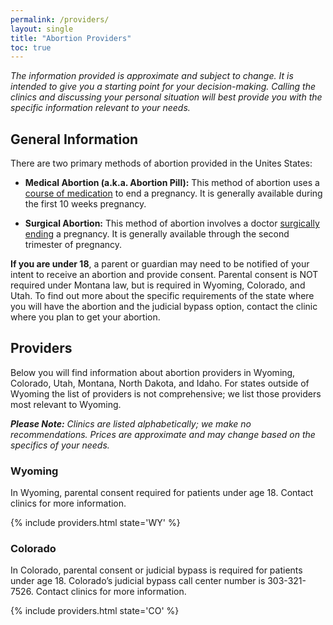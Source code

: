 ```yaml
---
permalink: /providers/
layout: single
title: "Abortion Providers"
toc: true
---
```


_The information provided is approximate and subject to change. It is
intended to give you a starting point for your decision-making.
Calling the clinics and discussing your personal situation will best
provide you with the specific information relevant to your needs._

## General Information

There are two primary methods of abortion provided in the Unites
States:

* **Medical Abortion (a.k.a. Abortion Pill):** This method of abortion
    uses a [course of
    medication](https://www.plannedparenthood.org/learn/abortion/the-abortion-pill)
    to end a pregnancy. It is generally available during the first 10
    weeks pregnancy.

* **Surgical Abortion:** This method of abortion involves a doctor
    [surgically ending](https://www.plannedparenthood.org/learn/abortion/in-clinic-abortion-procedures)
    a pregnancy. It is generally available through the second
    trimester of pregnancy.

**If you are under 18**, a parent or guardian may need to be notified of
your intent to receive an abortion and provide consent. Parental
consent is NOT required under Montana law, but is required in Wyoming,
Colorado, and Utah. To find out more about the specific requirements of
the state where you will have the abortion and the judicial bypass
option, contact the clinic where you plan to get your abortion.

## Providers

Below you will find information about abortion providers in Wyoming,
Colorado, Utah, Montana, North Dakota, and Idaho. For states outside
of Wyoming the list of providers is not comprehensive; we list those
providers most relevant to Wyoming.

_**Please Note:** Clinics are listed alphabetically; we make no
   recommendations. Prices are approximate and may change based on the
   specifics of your needs._

### Wyoming

In Wyoming, parental consent required for patients under age 18.
Contact clinics for more information.

{% include providers.html state='WY' %}

### Colorado

In Colorado, parental consent or judicial bypass is required for
patients under age 18. Colorado’s judicial bypass call center number
is 303-321-7526. Contact clinics for more information.

{% include providers.html state='CO' %}
